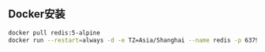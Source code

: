 

## Docker安装

```sh
docker pull redis:5-alpine
docker run --restart=always -d -e TZ=Asia/Shanghai --name redis -p 6379:6379 redis:5-alpine
```

